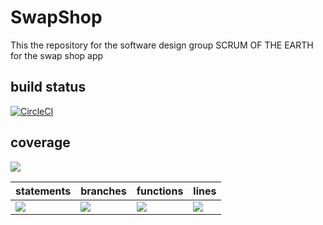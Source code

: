 # SwapShop
This the repository for the software design group SCRUM OF THE EARTH for the swap shop app

## build status 
[![CircleCI](https://dl.circleci.com/status-badge/img/gh/SCRUM-OF-THE-EARTH/SwapShop/tree/main.svg?style=svg)](https://dl.circleci.com/status-badge/redirect/gh/SCRUM-OF-THE-EARTH/SwapShop/tree/main)

## coverage
![](https://img.shields.io/badge/Coverage-86%25-83A603.svg?prefix=$coverage$)

| statements  |  branches |  functions |  lines  |
|---|---|---|---|
| ![](https://img.shields.io/badge/Coverage-91%25-83A603.svg?prefix=$statements$)  | ![](https://img.shields.io/badge/Coverage-72%25-5A7302.svg?prefix=$branches$)  | ![](https://img.shields.io/badge/Coverage-89%25-83A603.svg?prefix=$functions$) | ![](https://img.shields.io/badge/Coverage-94%25-83A603.svg?prefix=$lines$) |